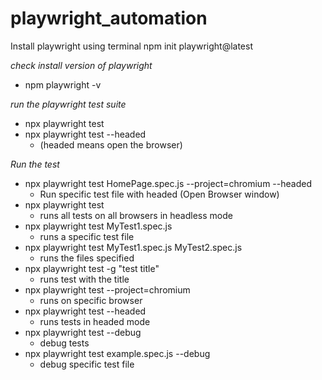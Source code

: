 # playwright_automation
Install playwright using terminal
npm init playwright@latest

*check install version of playwright*
* npm playwright -v

*run the playwright test suite* 
* npx playwright test
* npx playwright test --headed  
    * (headed means open the browser)

*Run the test*
* npx playwright test HomePage.spec.js --project=chromium --headed
    * Run specific test file with headed (Open Browser window)
* npx playwright test              
   * runs all tests on all browsers in headless mode
* npx playwright test  MyTest1.spec.js              
    * runs a specific test file
* npx playwright test  MyTest1.spec.js  MyTest2.spec.js           
    * runs the files specified
* npx playwright test -g "test title"                   
    * runs test with the title
* npx playwright test --project=chromium 
    *  runs on specific browser
* npx playwright test --headed  
    *  runs tests in headed mode
* npx playwright test --debug     
    * debug tests
* npx playwright test example.spec.js --debug     
    *  debug specific test file

